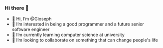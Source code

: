 ### Hi there 👋

<!--
**Dodecore/Dodecore** is a ✨ _special_ ✨ repository because its `README.md` (this file) appears on your GitHub profile.

Here are some ideas to get you started:

- 🔭 I’m currently working on ...
- 🌱 I’m currently learning ...
- 👯 I’m looking to collaborate on ...
- 🤔 I’m looking for help with ...
- 💬 Ask me about ...
- 📫 How to reach me: ...
- 😄 Pronouns: ...
- ⚡ Fun fact: ...
-->

- 👋 Hi, I’m @Gioseph
- 👀 I’m interested in being a good programmer and a future senior software engineer
- 🌱 I’m currently learning computer science at university
- 💞️ I’m looking to collaborate on something that can change people's life
